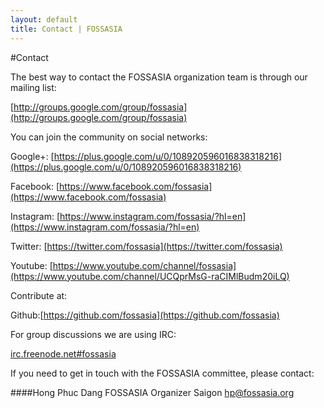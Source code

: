 ```yaml
---
layout: default
title: Contact | FOSSASIA
---
```


#Contact

The best way to contact the FOSSASIA organization team is through our mailing list:

[http://groups.google.com/group/fossasia](http://groups.google.com/group/fossasia)

You can join the community on social networks:

Google+: [https://plus.google.com/u/0/108920596016838318216](https://plus.google.com/u/0/108920596016838318216)

Facebook: [https://www.facebook.com/fossasia](https://www.facebook.com/fossasia)

Instagram: [https://www.instagram.com/fossasia/?hl=en](https://www.instagram.com/fossasia/?hl=en)

Twitter: [https://twitter.com/fossasia](https://twitter.com/fossasia)

Youtube: [https://www.youtube.com/channel/fossasia](https://www.youtube.com/channel/UCQprMsG-raCIMlBudm20iLQ)

Contribute at: 

Github:[https://github.com/fossasia](https://github.com/fossasia) 

For group discussions we are using IRC:

[irc.freenode.net#fossasia](irc://irc.freenode.net/fossasia)

If you need to get in touch with the FOSSASIA committee, please contact:

####Hong Phuc Dang
FOSSASIA Organizer Saigon
[hp@fossasia.org](mailto:hp@fossasia.org)
